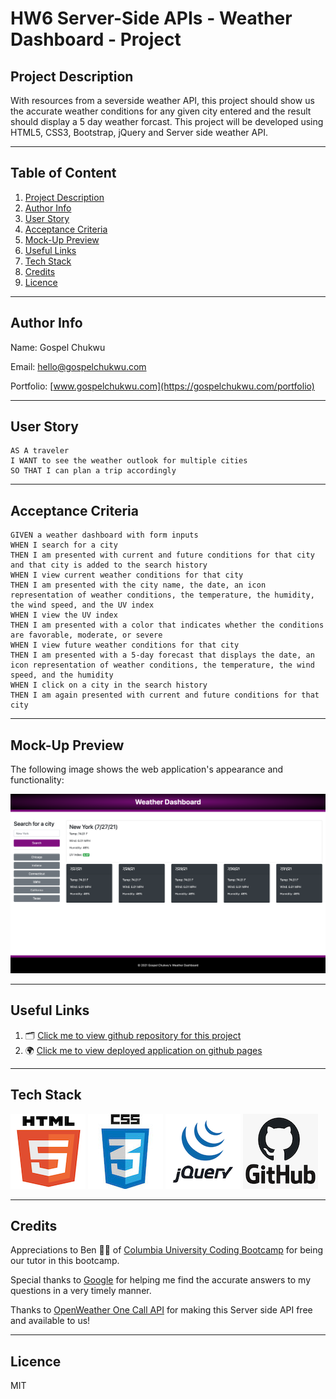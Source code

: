 # HW6 Server-Side APIs - Weather Dashboard - Project

## Project Description

With resources from a severside weather API, this project should show us the accurate weather conditions for any given city entered and the result should display a 5 day weather forcast. This project will be developed using HTML5, CSS3, Bootstrap, jQuery and Server side weather API.

---

## Table of Content

1. [Project Description](https://github.com/Brondchux/hw6-weather-dashboard#project-description)
2. [Author Info](https://github.com/Brondchux/hw6-weather-dashboard#author-info)
3. [User Story](https://github.com/Brondchux/hw6-weather-dashboard#user-story)
4. [Acceptance Criteria](https://github.com/Brondchux/hw6-weather-dashboard#acceptance-criteria)
5. [Mock-Up Preview](https://github.com/Brondchux/hw6-weather-dashboard#mock-up-preview)
6. [Useful Links](https://github.com/Brondchux/hw6-weather-dashboard#useful-links)
7. [Tech Stack](https://github.com/Brondchux/hw6-weather-dashboard#tech-stack)
8. [Credits](https://github.com/Brondchux/hw6-weather-dashboard#credits)
9. [Licence](https://github.com/Brondchux/hw6-weather-dashboard#licence)

---

## Author Info

Name: Gospel Chukwu

Email: hello@gospelchukwu.com

Portfolio: [www.gospelchukwu.com](https://gospelchukwu.com/portfolio)

---

## User Story

```
AS A traveler
I WANT to see the weather outlook for multiple cities
SO THAT I can plan a trip accordingly
```

---

## Acceptance Criteria

```
GIVEN a weather dashboard with form inputs
WHEN I search for a city
THEN I am presented with current and future conditions for that city and that city is added to the search history
WHEN I view current weather conditions for that city
THEN I am presented with the city name, the date, an icon representation of weather conditions, the temperature, the humidity, the wind speed, and the UV index
WHEN I view the UV index
THEN I am presented with a color that indicates whether the conditions are favorable, moderate, or severe
WHEN I view future weather conditions for that city
THEN I am presented with a 5-day forecast that displays the date, an icon representation of weather conditions, the temperature, the wind speed, and the humidity
WHEN I click on a city in the search history
THEN I am again presented with current and future conditions for that city
```

---

## Mock-Up Preview

The following image shows the web application's appearance and functionality:

![The weather app includes a search option, a list of cities, and a five-day forecast and current weather conditions for Atlanta.](./assets/images/weather-dashboard-demo.png)

---

## Useful Links

1. 🗂 [Click me to view github repository for this project](https://github.com/Brondchux/hw6-weather-dashboard/)
2. 🌍 [Click me to view deployed application on github pages](https://brondchux.github.io/hw6-weather-dashboard/)

---

## Tech Stack

![html5 logo](./assets/images/techs/html5.png)
![css3 logo](./assets/images/techs/css3.png)
![jquery logo](./assets/images/techs/jquery.png)
![github logo](./assets/images/techs/github.png)

---

## Credits

Appreciations to Ben 🙌🏾 of [Columbia University Coding Bootcamp](https://bootcamp.cvn.columbia.edu/coding/landing-ftpt/?s=Google-Brand&msg_cv_scta=4&msg_cv_stbn=1&msg_cv_fcta=1&dki=Learn%20Coding&pkw=%2Bcolumbia%20%2Bcoding%20%2Bbootcamp&pcrid=471112563836&pmt=b&utm_source=google&utm_medium=cpc&utm_campaign=GGL%7CCOLUMBIA-UNIVERSITY%7CSEM%7CCODING%7C-%7COFL%7CTIER-1%7CALL%7CBRD%7CBMM%7CCore%7CBootcamp&utm_term=%2Bcolumbia%20%2Bcoding%20%2Bbootcamp&s=google&k=%2Bcolumbia%20%2Bcoding%20%2Bbootcamp&utm_adgroupid=111600049635&utm_locationphysicalms=9067609&utm_matchtype=b&utm_network=g&utm_device=c&utm_content=471112563836&utm_placement=&gclid=CjwKCAjwlrqHBhByEiwAnLmYUA8CIItksRJF6IT6XMX8WOOJBO-jtCRkzXZhI2gvsZrFEpYdRXy54RoC6jQQAvD_BwE&gclsrc=aw.ds) for being our tutor in this bootcamp.

Special thanks to [Google](https://www.google.com) for helping me find the accurate answers to my questions in a very timely manner.

Thanks to [OpenWeather One Call API](https://openweathermap.org/api/one-call-api) for making this Server side API free and available to us!

---

## Licence

MIT
